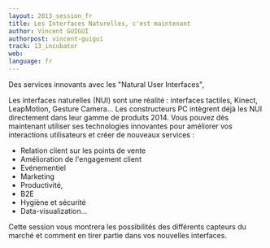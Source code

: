 ```yaml
---
layout: 2013_session_fr
title: Les Interfaces Naturelles, c'est maintenant
author: Vincent GUIGUI 
authorpost: vincent-guigui
track: 13_incubator
web: 
language: fr
---
```


Des services innovants avec les "Natural User Interfaces",

Les interfaces naturelles (NUI) sont une réalité : interfaces tactiles, Kinect, LeapMotion, Gesture Camera...
Les constructeurs PC intègrent déjà les NUI directement dans leur gamme de produits 2014.
Vous pouvez dès maintenant utiliser ses technologies innovantes pour améliorer vos interactions utilisateurs et créer de nouveaux services :
- Relation client sur les points de vente
- Amélioration de l'engagement client
- Evénementiel
- Marketing
- Productivité,
- B2E
- Hygiène et sécurité
- Data-visualization...

Cette session vous montrera les possibilités des différents capteurs du marché et comment en tirer partie dans vos nouvelles interfaces.